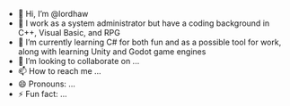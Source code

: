 - 👋 Hi, I’m @lordhaw
- 👀 I work as a system administrator but have a coding background in C++, Visual Basic, and RPG
- 🌱 I’m currently learning C# for both fun and as a possible tool for work, along with learning Unity and Godot game engines
- 💞️ I’m looking to collaborate on ...
- 📫 How to reach me ...
- 😄 Pronouns: ...
- ⚡ Fun fact: ...

<!---
lordhaw/lordhaw is a ✨ special ✨ repository because its `README.md` (this file) appears on your GitHub profile.
You can click the Preview link to take a look at your changes.
--->
